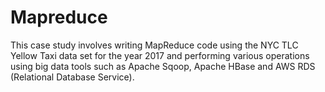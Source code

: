 # Mapreduce
This case study involves writing MapReduce code using the NYC TLC Yellow Taxi data set for the year 2017 and performing various operations using big data tools such as Apache Sqoop, Apache HBase and AWS RDS (Relational Database Service).

